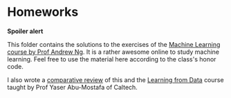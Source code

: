 # Homeworks

**Spoiler alert**

This folder contains the solutions to the exercises of the [Machine Learning course by Prof Andrew Ng](https://www.coursera.org/learn/machine-learning). It is a rather awesome online to study machine learning. Feel free to use the material here according to the class's honor code.

I also wrote a [comparative review](https://medium.com/@ishakaursomani) of this and the [Learning from Data](http://work.caltech.edu/telecourse.html) course taught by Prof Yaser Abu-Mostafa of Caltech.
